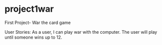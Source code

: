 # project1war
First Project- War the card game

User Stories:
As a user, I can play war with the computer.
The user will play until someone wins up to 12.

